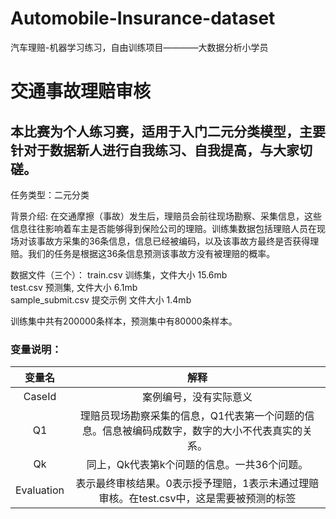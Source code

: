 # Automobile-Insurance-dataset
汽车理赔-机器学习练习，自由训练项目————大数据分析小学员

# 交通事故理赔审核
## 本比赛为个人练习赛，适用于入门二元分类模型，主要针对于数据新人进行自我练习、自我提高，与大家切磋。

任务类型：二元分类

背景介绍:
在交通摩擦（事故）发生后，理赔员会前往现场勘察、采集信息，这些信息往往影响着车主是否能够得到保险公司的理赔。训练集数据包括理赔人员在现场对该事故方采集的36条信息，信息已经被编码，以及该事故方最终是否获得理赔。我们的任务是根据这36条信息预测该事故方没有被理赔的概率。   

数据文件（三个）：
train.csv 训练集，文件大小 15.6mb  
test.csv 预测集, 文件大小 6.1mb  
sample_submit.csv 提交示例 文件大小 1.4mb  

训练集中共有200000条样本，预测集中有80000条样本。



### 变量说明：  

|   变量名   |                             解释                             |
| :--------: | :----------------------------------------------------------: |
|   CaseId   |                    案例编号，没有实际意义                    |
|     Q1     | 理赔员现场勘察采集的信息，Q1代表第一个问题的信息。信息被编码成数字，数字的大小不代表真实的关系。 |
|     Qk     |         同上，Qk代表第k个问题的信息。一共36个问题。          |
| Evaluation | 表示最终审核结果。0表示授予理赔，1表示未通过理赔审核。在test.csv中，这是需要被预测的标签 |

